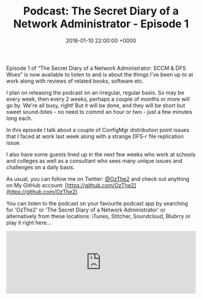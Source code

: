 ﻿---
layout: post
title:  "Podcast: The Secret Diary of a Network Administrator - Episode 1"
date:   2018-01-10 22:00:00 +0000
categories: Podcast
tags: [podcast, configmgr, powershell, dfs]
---

Episode 1 of “The Secret Diary of a Network Administrator: SCCM & DFS Woes” is now available to listen to and is about the things I’ve been up to at work along with reviews of related books, software etc.

I plan on releasing the podcast on an irregular, regular basis.  So may be every week, then every 2 weeks, perhaps a couple of months or more will go by.  We're all busy, right!  But it will be done, and they will be short but sweet sound-bites - no need to commit an hour or two - just a few minutes long each. 

In this episode I talk about a couple of ConfigMgr distribution point issues that I faced at work last week along with a strange DFS-r file replication issue.

I also have some guests lined up in the next few weeks who work at schools and colleges as well as a consultant who sees many unique issues and challenges on a daily basis.

As usual, you can follow me on Twitter: [@OzThe2](https://twitter.com/ozthe2) and check out anything on My GitHub account: [https://github.com/OzThe2](https://github.com/OzThe2)

You can listen to the podcast on your favourite podcast app by searching for 'OzThe2' or 'The Secret Diary of a Network Administrator' or alternatively from these locations: iTunes, Stitcher, Soundcloud, Blubrry or play it right here...

<iframe width="100%" height="166" scrolling="no" frameborder="no" allow="autoplay" src="https://w.soundcloud.com/player/?url=https%3A//api.soundcloud.com/tracks/378411674&color=%236e6e6e&auto_play=false&hide_related=false&show_comments=true&show_user=true&show_reposts=false&show_teaser=true"></iframe>